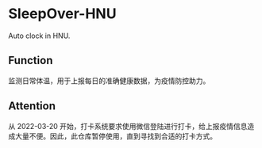 # SleepOver-HNU

Auto clock in HNU.

## Function

监测日常体温，用于上报每日的准确健康数据，为疫情防控助力。

## Attention

从 2022-03-20 开始，打卡系统要求使用微信登陆进行打卡，给上报疫情信息造成大量不便。因此，此仓库暂停使用，直到寻找到合适的打卡方式。
